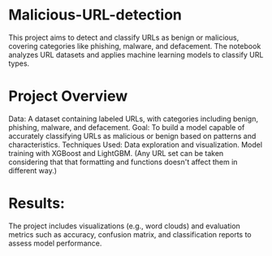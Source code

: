 # Malicious-URL-detection
This project aims to detect and classify URLs as benign or malicious, covering categories like phishing, malware, and defacement. The notebook analyzes URL datasets and applies machine learning models to classify URL types.
# Project Overview
Data: A dataset containing labeled URLs, with categories including benign, phishing, malware, and defacement.
Goal: To build a model capable of accurately classifying URLs as malicious or benign based on patterns and characteristics.
Techniques Used:
Data exploration and visualization.
Model training with XGBoost and LightGBM.
(Any URL set can be taken considering that that formatting and functions doesn't affect them in different way.)

# Results:
The project includes visualizations (e.g., word clouds) and evaluation metrics such as accuracy, confusion matrix, and classification reports to assess model performance.
